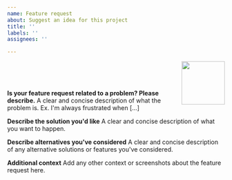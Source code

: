 ```yaml
---
name: Feature request
about: Suggest an idea for this project
title: ''
labels: ''
assignees: ''

---
```


<img src="https://github.com/derailed/k9s/master/assets/k9s_small.png" align="right" width="100" height="auto"/>

<br/>
<br/>
<br/>


**Is your feature request related to a problem? Please describe.**
A clear and concise description of what the problem is. Ex. I'm always frustrated when [...]

**Describe the solution you'd like**
A clear and concise description of what you want to happen.

**Describe alternatives you've considered**
A clear and concise description of any alternative solutions or features you've considered.

**Additional context**
Add any other context or screenshots about the feature request here.
